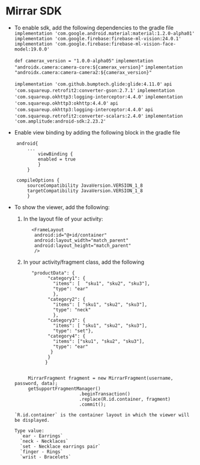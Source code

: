 # Mirrar SDK

* To enable sdk, add the following dependencies to the gradle file
    `implementation 'com.google.android.material:material:1.2.0-alpha01'`
    `implementation 'com.google.firebase:firebase-ml-vision:24.0.1'`
    `implementation 'com.google.firebase:firebase-ml-vision-face-model:19.0.0'`

    `def camerax_version = "1.0.0-alpha05"`
    `implementation "androidx.camera:camera-core:${camerax_version}"`
    `implementation "androidx.camera:camera-camera2:${camerax_version}"`

    `implementation 'com.github.bumptech.glide:glide:4.11.0'`
    `api 'com.squareup.retrofit2:converter-gson:2.7.1'`
    `implementation 'com.squareup.okhttp3:logging-interceptor:4.4.0'`
    `implementation 'com.squareup.okhttp3:okhttp:4.4.0'`
    `api 'com.squareup.okhttp3:logging-interceptor:4.4.0'`
    `api 'com.squareup.retrofit2:converter-scalars:2.4.0'`
    `implementation 'com.amplitude:android-sdk:2.23.2'`


* Enable view binding by adding the following block in the gradle file
```
    android{
        ...
            viewBinding {
            enabled = true
            }
        }
	
	compileOptions {
        sourceCompatibility JavaVersion.VERSION_1_8
        targetCompatibility JavaVersion.VERSION_1_8
        }
```

* To show the viewer, add the following:
    1. In the layout file of your activity:
         ```
            <FrameLayout
             android:id="@+id/container"
             android:layout_width="match_parent"
             android:layout_height="match_parent"
             />
         ```

    2. In your activity/fragment class, add the following 
         ```JSONObject data = {
  			"productData": {
  				  "category1": {
  				    "items": [  "sku1", "sku2", "sku3"],
				    "type": "ear"
				    }, 
				  "category2": {
				    "items": [ "sku1", "sku2", "sku3"],
				    "type": "neck"
				    },
				  "category3": {
				    "items": [ "sku1", "sku2", "sku3"],
				    "type": "set"},
				  "category4": {
				    "items": ["sku1", "sku2", "sku3"],
				    "type": "ear"
				   }
				  }
				 }
	```
	
         MirrarFragment fragment = new MirrarFragment(username, password, data);
         getSupportFragmentManager()
                            .beginTransaction()
                            .replace(R.id.container, fragment)
                            .commit();
		   
	`R.id.container` is the container layout in which the viewer will be displayed.
	
	Type value: 
	  `ear - Earrings`
	  `neck - Necklaces`
	  `set - Necklace earrings pair`
	  `finger - Rings`
	  `wrist - Bracelets`       
		   
		
